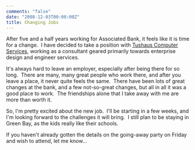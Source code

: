 ```yaml
---
comments: "false"
date: "2008-12-03T00:00:00Z"
title: Changing Jobs
---
```

After five and a half years working for Associated Bank, it feels like it is time for a change.  I have decided to take a position with <a href="http://www.tushaus.com" >Tushaus Computer Services</a>, working as a consultant geared primarily towards enterprise design and engineer services.

It's always hard to leave an employer, especially after being there for so long.  There are many, many great people who work there, and after you leave a place, it never quite feels the same.  There have been lots of great changes at the bank, and a few not-so-great changes, but all in all it was a good place to work.  The friendships alone that I take away with me are more than worth it.

So, I'm pretty excited about the new job.  I'll be starting in a few weeks, and I'm looking forward to the challenges it will bring.  I still plan to be staying in Green Bay, as the kids really like their schools.

If you haven't already gotten the details on the going-away party on Friday and wish to attend, let me know...
